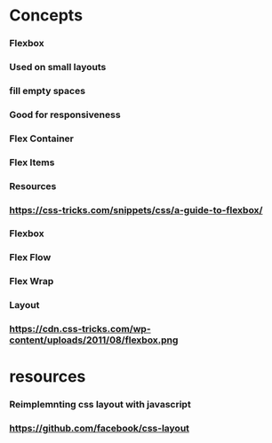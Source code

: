 # Concepts
### Flexbox
### Used on small layouts
### fill empty spaces
### Good for responsiveness
### Flex Container
### Flex Items
### Resources
### https://css-tricks.com/snippets/css/a-guide-to-flexbox/
### Flexbox
### Flex Flow
### Flex Wrap
### Layout
### https://cdn.css-tricks.com/wp-content/uploads/2011/08/flexbox.png
# resources
### Reimplemnting css layout with javascript
### https://github.com/facebook/css-layout
